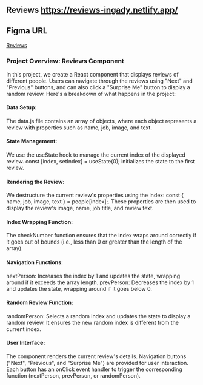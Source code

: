 ## Reviews https://reviews-ingady.netlify.app/

## Figma URL

[Reviews](https://www.figma.com/file/e8L2QiR4GVTa5cGuRpXtk3/Reviews?node-id=0%3A1&t=gcCYcePiKxnkJ9kH-1)

### Project Overview: Reviews Component

In this project, we create a React component that displays reviews of different people. Users can navigate through the reviews using "Next" and "Previous" buttons, and can also click a "Surprise Me" button to display a random review. Here's a breakdown of what happens in the project:

#### Data Setup:

The data.js file contains an array of objects, where each object represents a review with properties such as name, job, image, and text.

#### State Management:

We use the useState hook to manage the current index of the displayed review.
const [index, setIndex] = useState(0); initializes the state to the first review.

#### Rendering the Review:

We destructure the current review's properties using the index: const { name, job, image, text } = people[index];.
These properties are then used to display the review's image, name, job title, and review text.

#### Index Wrapping Function:

The checkNumber function ensures that the index wraps around correctly if it goes out of bounds (i.e., less than 0 or greater than the length of the array).

#### Navigation Functions:

nextPerson: Increases the index by 1 and updates the state, wrapping around if it exceeds the array length.
prevPerson: Decreases the index by 1 and updates the state, wrapping around if it goes below 0.

#### Random Review Function:

randomPerson: Selects a random index and updates the state to display a random review. It ensures the new random index is different from the current index.

#### User Interface:

The component renders the current review's details.
Navigation buttons ("Next", "Previous", and "Surprise Me") are provided for user interaction.
Each button has an onClick event handler to trigger the corresponding function (nextPerson, prevPerson, or randomPerson).
